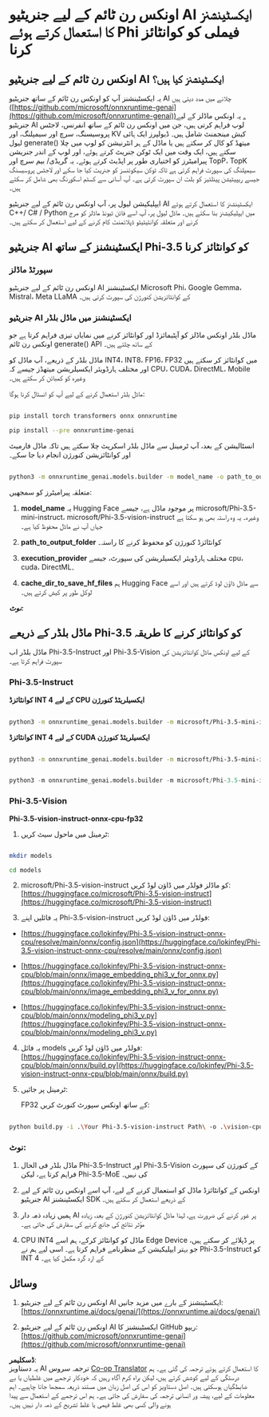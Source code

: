 <!--
CO_OP_TRANSLATOR_METADATA:
{
  "original_hash": "b96f9dc2389500e24a2c2c4debf30908",
  "translation_date": "2025-04-03T07:05:21+00:00",
  "source_file": "md\\01.Introduction\\04\\UsingORTGenAIQuantifyingPhi.md",
  "language_code": "ur"
}
-->
# **اونکس رن ٹائم کے لیے جنریٹیو AI ایکسٹینشنز کا استعمال کرتے ہوئے Phi فیملی کو کوانٹائز کرنا**

## **اونکس رن ٹائم کے لیے جنریٹیو AI ایکسٹینشنز کیا ہیں؟**

یہ ایکسٹینشنز آپ کو اونکس رن ٹائم کے ساتھ جنریٹیو AI چلانے میں مدد دیتی ہیں ([https://github.com/microsoft/onnxruntime-genai](https://github.com/microsoft/onnxruntime-genai))۔ یہ اونکس ماڈلز کے لیے جنریٹیو AI لوپ فراہم کرتی ہیں، جن میں اونکس رن ٹائم کے ساتھ انفرنس، لاجٹس پروسیسنگ، سرچ اور سیمپلنگ، اور KV کیش مینجمنٹ شامل ہیں۔ ڈیولپرز ایک ہائی لیول generate() میتھڈ کو کال کر سکتے ہیں یا ماڈل کے ہر انٹرنیشن کو لوپ میں چلا سکتے ہیں، ایک وقت میں ایک ٹوکن جنریٹ کرتے ہوئے، اور لوپ کے اندر جنریشن پیرامیٹرز کو اختیاری طور پر اپڈیٹ کرتے ہوئے۔ یہ گریڈی/ بیم سرچ اور TopP، TopK سیمپلنگ کی سپورٹ فراہم کرتی ہے تاکہ ٹوکن سیکوئنسز کو جنریٹ کیا جا سکے اور لاجٹس پروسیسنگ جیسے ریپیٹیشن پینلٹیز کو بلٹ ان سپورٹ کرتی ہے۔ آپ آسانی سے کسٹم اسکورنگ بھی شامل کر سکتے ہیں۔

ایپلیکیشن لیول پر، آپ اونکس رن ٹائم کے لیے جنریٹیو AI ایکسٹینشنز کا استعمال کرتے ہوئے C++/ C# / Python میں ایپلیکیشنز بنا سکتے ہیں۔ ماڈل لیول پر، آپ اسے فائن ٹیونڈ ماڈلز کو مرج کرنے اور متعلقہ کوانٹیٹیٹو ڈپلائمنٹ کام کرنے کے لیے استعمال کر سکتے ہیں۔

## **جنریٹیو AI ایکسٹینشنز کے ساتھ Phi-3.5 کو کوانٹائز کرنا**

### **سپورٹڈ ماڈلز**

اونکس رن ٹائم کے لیے جنریٹیو AI ایکسٹینشنز Microsoft Phi، Google Gemma، Mistral، Meta LLaMA کے کوانٹائزیشن کنورژن کی سپورٹ کرتی ہیں۔

### **جنریٹیو AI ایکسٹینشنز میں ماڈل بلڈر**

ماڈل بلڈر اونکس ماڈلز کو آپٹیمائزڈ اور کوانٹائز کرنے میں نمایاں تیزی فراہم کرتا ہے جو اونکس رن ٹائم generate() API کے ساتھ چلتے ہیں۔

ماڈل بلڈر کے ذریعے، آپ ماڈل کو INT4، INT8، FP16، FP32 میں کوانٹائز کر سکتے ہیں اور مختلف ہارڈویئر ایکسیلریشن میتھڈز جیسے کہ CPU، CUDA، DirectML، Mobile وغیرہ کو کمبائن کر سکتے ہیں۔

ماڈل بلڈر استعمال کرنے کے لیے آپ کو انسٹال کرنا ہوگا:

```bash

pip install torch transformers onnx onnxruntime

pip install --pre onnxruntime-genai

```

انسٹالیشن کے بعد، آپ ٹرمینل سے ماڈل بلڈر اسکرپٹ چلا سکتے ہیں تاکہ ماڈل فارمیٹ اور کوانٹائزیشن کنورژن انجام دیا جا سکے۔

```bash

python3 -m onnxruntime_genai.models.builder -m model_name -o path_to_output_folder -p precision -e execution_provider -c cache_dir_to_save_hf_files

```

متعلقہ پیرامیٹرز کو سمجھیں:

1. **model_name** یہ Hugging Face پر موجود ماڈل ہے، جیسے microsoft/Phi-3.5-mini-instruct، microsoft/Phi-3.5-vision-instruct وغیرہ۔ یہ وہ راستہ بھی ہو سکتا ہے جہاں آپ نے ماڈل محفوظ کیا ہے۔

2. **path_to_output_folder** کوانٹائزڈ کنورژن کو محفوظ کرنے کا راستہ۔

3. **execution_provider** مختلف ہارڈویئر ایکسیلریشن کی سپورٹ، جیسے cpu، cuda، DirectML۔

4. **cache_dir_to_save_hf_files** ہم Hugging Face سے ماڈل ڈاؤن لوڈ کرتے ہیں اور اسے لوکل طور پر کیش کرتے ہیں۔

***نوٹ:***

## **ماڈل بلڈر کے ذریعے Phi-3.5 کو کوانٹائز کرنے کا طریقہ**

ماڈل بلڈر اب Phi-3.5-Instruct اور Phi-3.5-Vision کے لیے اونکس ماڈل کوانٹائزیشن کی سپورٹ فراہم کرتا ہے۔

### **Phi-3.5-Instruct**

**کوانٹائزڈ INT 4 کے لیے CPU ایکسیلریٹڈ کنورژن**

```bash

python3 -m onnxruntime_genai.models.builder -m microsoft/Phi-3.5-mini-instruct  -o ./onnx-cpu -p int4 -e cpu -c ./Phi-3.5-mini-instruct

```

**کوانٹائزڈ INT 4 کے لیے CUDA ایکسیلریٹڈ کنورژن**

```bash

python3 -m onnxruntime_genai.models.builder -m microsoft/Phi-3.5-mini-instruct  -o ./onnx-cpu -p int4 -e cuda -c ./Phi-3.5-mini-instruct

```

```python

python3 -m onnxruntime_genai.models.builder -m microsoft/Phi-3.5-mini-instruct  -o ./onnx-cpu -p int4 -e cuda -c ./Phi-3.5-mini-instruct

```

### **Phi-3.5-Vision**

**Phi-3.5-vision-instruct-onnx-cpu-fp32**

1. ٹرمینل میں ماحول سیٹ کریں:

```bash

mkdir models

cd models 

```

2. microsoft/Phi-3.5-vision-instruct کو ماڈلز فولڈر میں ڈاؤن لوڈ کریں:
[https://huggingface.co/microsoft/Phi-3.5-vision-instruct](https://huggingface.co/microsoft/Phi-3.5-vision-instruct)

3. یہ فائلیں اپنے Phi-3.5-vision-instruct فولڈر میں ڈاؤن لوڈ کریں:

- [https://huggingface.co/lokinfey/Phi-3.5-vision-instruct-onnx-cpu/resolve/main/onnx/config.json](https://huggingface.co/lokinfey/Phi-3.5-vision-instruct-onnx-cpu/resolve/main/onnx/config.json)

- [https://huggingface.co/lokinfey/Phi-3.5-vision-instruct-onnx-cpu/blob/main/onnx/image_embedding_phi3_v_for_onnx.py](https://huggingface.co/lokinfey/Phi-3.5-vision-instruct-onnx-cpu/blob/main/onnx/image_embedding_phi3_v_for_onnx.py)

- [https://huggingface.co/lokinfey/Phi-3.5-vision-instruct-onnx-cpu/blob/main/onnx/modeling_phi3_v.py](https://huggingface.co/lokinfey/Phi-3.5-vision-instruct-onnx-cpu/blob/main/onnx/modeling_phi3_v.py)

4. یہ فائل models فولڈر میں ڈاؤن لوڈ کریں:
[https://huggingface.co/lokinfey/Phi-3.5-vision-instruct-onnx-cpu/blob/main/onnx/build.py](https://huggingface.co/lokinfey/Phi-3.5-vision-instruct-onnx-cpu/blob/main/onnx/build.py)

5. ٹرمینل پر جائیں:

    FP32 کے ساتھ اونکس سپورٹ کنورٹ کریں:

```bash

python build.py -i .\Your Phi-3.5-vision-instruct Path\ -o .\vision-cpu-fp32 -p f32 -e cpu

```

### **نوٹ:**

1. ماڈل بلڈر فی الحال Phi-3.5-Instruct اور Phi-3.5-Vision کے کنورژن کی سپورٹ فراہم کرتا ہے، لیکن Phi-3.5-MoE کی نہیں۔

2. اونکس کے کوانٹائزڈ ماڈل کو استعمال کرنے کے لیے، آپ اسے اونکس رن ٹائم کے لیے جنریٹیو AI ایکسٹینشنز SDK کے ذریعے استعمال کر سکتے ہیں۔

3. ہمیں زیادہ ذمہ دار AI پر غور کرنے کی ضرورت ہے، لہذا ماڈل کوانٹائزیشن کنورژن کے بعد، زیادہ مؤثر نتائج کی جانچ کرنے کی سفارش کی جاتی ہے۔

4. CPU INT4 ماڈل کو کوانٹائز کرکے، ہم اسے Edge Device پر ڈپلائے کر سکتے ہیں، جو بہتر ایپلیکیشن کے منظرنامے فراہم کرتا ہے۔ اسی لیے ہم نے Phi-3.5-Instruct کو INT 4 کے ارد گرد مکمل کیا ہے۔

## **وسائل**

1. اونکس رن ٹائم کے لیے جنریٹیو AI ایکسٹینشنز کے بارے میں مزید جانیں:
[https://onnxruntime.ai/docs/genai/](https://onnxruntime.ai/docs/genai/)

2. اونکس رن ٹائم کے لیے جنریٹیو AI ایکسٹینشنز کا GitHub ریپو:
[https://github.com/microsoft/onnxruntime-genai](https://github.com/microsoft/onnxruntime-genai)

**ڈسکلیمر**:  
یہ دستاویز AI ترجمہ سروس [Co-op Translator](https://github.com/Azure/co-op-translator) کا استعمال کرتے ہوئے ترجمہ کی گئی ہے۔ ہم درستگی کے لیے کوشش کرتے ہیں، لیکن براہ کرم آگاہ رہیں کہ خودکار ترجمے میں غلطیاں یا بے ضابطگیاں ہوسکتی ہیں۔ اصل دستاویز کو اس کی اصل زبان میں مستند ذریعہ سمجھا جانا چاہیے۔ اہم معلومات کے لیے، پیشہ ور انسانی ترجمہ کی سفارش کی جاتی ہے۔ ہم اس ترجمے کے استعمال سے پیدا ہونے والی کسی بھی غلط فہمی یا غلط تشریح کے ذمہ دار نہیں ہیں۔